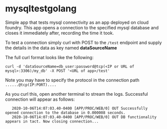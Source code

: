 # mysqltestgolang

Simple app that tests mysql connectivity as an app deployed on cloud foundry. This app opens a connection to the specified mysql database and closes it immediately after, recording the time it took. 

To test a connection simply curl with POST to the `/test` endpoint and supply the details in the data as key named **dataSourceName**

The full curl format looks like the following:

`curl -d 'dataSourceName=db_user:password@tcp(<IP or URL of mysql>:3306)/my_db' -X POST '<URL of app>/test'`

Note you may have to specify the protocol in the connection path `......@tcp(IP:PORT)....`

As you curl this, open another terminal to stream the logs. Successful connection will appear as follows:

```
   2020-10-06T14:07:03.40-0400 [APP/PROC/WEB/0] OUT Successfully opened connection to the database in 0.000008 seconds.
   2020-10-06T14:07:03.40-0400 [APP/PROC/WEB/0] OUT DB functionality appears in tact. Now closing connection...
```
